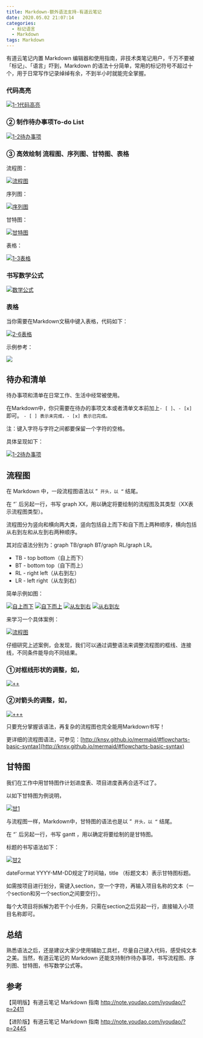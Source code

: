 ```yaml
---
title: Markdown-额外语法支持-有道云笔记
date: 2020.05.02 21:07:14
categories:
  - 标记语言
  - Markdown
tags: Markdown
---
```


有道云笔记内置 Markdown 编辑器和使用指南，非技术类笔记用户，千万不要被「标记」、「语言」吓到，Markdown 的语法十分简单，常用的标记符号不超过十个，用于日常写作记录绰绰有余，不到半小时就能完全掌握。

### 代码高亮

[![1-1代码高亮](https://upload-images.jianshu.io/upload_images/1662509-b7a7f166d4e7d5b8.png?imageMogr2/auto-orient/strip%7CimageView2/2/w/1240)](http://note.youdao.com/iyoudao/wp-content/uploads/2016/09/1-1%E4%BB%A3%E7%A0%81%E9%AB%98%E4%BA%AE.png)

### ② 制作待办事项To-do List

[![1-2待办事项](https://upload-images.jianshu.io/upload_images/1662509-94629aa00cb9b52d.png?imageMogr2/auto-orient/strip%7CimageView2/2/w/1240)](http://note.youdao.com/iyoudao/wp-content/uploads/2016/09/1-2%E5%BE%85%E5%8A%9E%E4%BA%8B%E9%A1%B9.png)

### ③ 高效绘制 流程图、序列图、甘特图、表格

流程图：

[![流程图](https://upload-images.jianshu.io/upload_images/1662509-43987311d34bdf23.png?imageMogr2/auto-orient/strip%7CimageView2/2/w/1240)](http://note.youdao.com/iyoudao/wp-content/uploads/2016/09/%E6%B5%81%E7%A8%8B%E5%9B%BE.png)

序列图：

[![序列图](https://upload-images.jianshu.io/upload_images/1662509-f5da05b622070e6f.png?imageMogr2/auto-orient/strip%7CimageView2/2/w/1240)](http://note.youdao.com/iyoudao/wp-content/uploads/2016/09/%E5%BA%8F%E5%88%97%E5%9B%BE.png)

甘特图：

[![甘特图](https://upload-images.jianshu.io/upload_images/1662509-0f83048b12debd58.png?imageMogr2/auto-orient/strip%7CimageView2/2/w/1240)](http://note.youdao.com/iyoudao/wp-content/uploads/2016/09/%E7%94%98%E7%89%B9%E5%9B%BE.png)

表格：

[![1-3表格](https://upload-images.jianshu.io/upload_images/1662509-2a9acbce11965675.png?imageMogr2/auto-orient/strip%7CimageView2/2/w/1240)](http://note.youdao.com/iyoudao/wp-content/uploads/2016/09/1-3%E8%A1%A8%E6%A0%BC.png)

### 书写数学公式

[![数学公式](https://upload-images.jianshu.io/upload_images/1662509-0bbf19306cd873fb.png?imageMogr2/auto-orient/strip%7CimageView2/2/w/1240)](http://note.youdao.com/iyoudao/wp-content/uploads/2016/09/%E6%95%B0%E5%AD%A6%E5%85%AC%E5%BC%8F.png)

<!-- more -->

### 表格

当你需要在Markdown文稿中键入表格，代码如下：

[![2-6表格](https://upload-images.jianshu.io/upload_images/1662509-76d6f2b182e3ed5c.png?imageMogr2/auto-orient/strip%7CimageView2/2/w/1240)](http://note.youdao.com/iyoudao/wp-content/uploads/2016/09/2-6%E8%A1%A8%E6%A0%BC.png)

示例参考：

![](https://upload-images.jianshu.io/upload_images/1662509-616189a14e7cbce4.png?imageMogr2/auto-orient/strip%7CimageView2/2/w/1240)

## 待办和清单

待办事项和清单在日常工作、生活中经常被使用。

在Markdown中，你只需要在待办的事项文本或者清单文本前加上`- [ ]`、`- [x]`即可。
`- [ ] 表示未完成，- [x] 表示已完成。`

注：键入字符与字符之间都要保留一个字符的空格。

具体呈现如下：

[![1-2待办事项](https://upload-images.jianshu.io/upload_images/1662509-a98da5a3132f7c24.png?imageMogr2/auto-orient/strip%7CimageView2/2/w/1240)](http://note.youdao.com/iyoudao/wp-content/uploads/2016/09/1-2%E5%BE%85%E5%8A%9E%E4%BA%8B%E9%A1%B91.png)

## 流程图

在 Markdown 中，一段流程图语法以 “` 开头，以 “` 结尾。

在 “` 后另起一行，书写 graph XX，用以确定将要绘制的流程图及其类型（XX表示流程图类型）。

流程图分为竖向和横向两大类，竖向包括自上而下和自下而上两种顺序，横向包括从右到左和从左到右两种顺序。

其对应语法分别为：graph TB/graph BT/graph RL/graph LR。

* TB - top bottom（自上而下）
* BT - bottom top（自下而上）
* RL - right left（从右到左）
* LR - left right（从左到右）

简单示例如图：

[![自上而下](https://upload-images.jianshu.io/upload_images/1662509-4318f694ea393b40.png?imageMogr2/auto-orient/strip%7CimageView2/2/w/1240)](http://note.youdao.com/iyoudao/wp-content/uploads/2016/09/%E8%87%AA%E4%B8%8A%E8%80%8C%E4%B8%8B.png) [![自下而上](https://upload-images.jianshu.io/upload_images/1662509-40e38cb42dfbd303.png?imageMogr2/auto-orient/strip%7CimageView2/2/w/1240)](http://note.youdao.com/iyoudao/wp-content/uploads/2016/09/%E8%87%AA%E4%B8%8B%E8%80%8C%E4%B8%8A.png) [![从左到右](https://upload-images.jianshu.io/upload_images/1662509-d35b4b4be44d3080.png?imageMogr2/auto-orient/strip%7CimageView2/2/w/1240)](http://note.youdao.com/iyoudao/wp-content/uploads/2016/09/%E4%BB%8E%E5%B7%A6%E5%88%B0%E5%8F%B3.png) [![从右到左](https://upload-images.jianshu.io/upload_images/1662509-4081949a53daf197.png?imageMogr2/auto-orient/strip%7CimageView2/2/w/1240)](http://note.youdao.com/iyoudao/wp-content/uploads/2016/09/%E4%BB%8E%E5%8F%B3%E5%88%B0%E5%B7%A6.png)

来学习一个具体案例：

[![流程图](https://upload-images.jianshu.io/upload_images/1662509-83a1b607692e8d2b.png?imageMogr2/auto-orient/strip%7CimageView2/2/w/1240)](http://note.youdao.com/iyoudao/wp-content/uploads/2016/09/%E6%B5%81%E7%A8%8B%E5%9B%BE1.png)

仔细研究上述案例，会发现，我们可以通过调整语法来调整流程图的框线、连接线，不同条件能导向不同结果。

### ①对框线形状的调整，如，

[![++](https://upload-images.jianshu.io/upload_images/1662509-cd3e9d8da2c629ff.png?imageMogr2/auto-orient/strip%7CimageView2/2/w/1240)](http://note.youdao.com/iyoudao/wp-content/uploads/2016/09/++.png)

### ②对箭头的调整，如，

[![+++](https://upload-images.jianshu.io/upload_images/1662509-51dbf5595a4deae4.png?imageMogr2/auto-orient/strip%7CimageView2/2/w/1240)](http://note.youdao.com/iyoudao/wp-content/uploads/2016/09/+++.png)

只要充分掌握该语法，再复杂的流程图也完全能用Markdown书写！

更详细的流程图语法，可参见：[http://knsv.github.io/mermaid/#flowcharts-basic-syntax](http://knsv.github.io/mermaid/#flowcharts-basic-syntax)

## 甘特图

我们在工作中用甘特图作计划进度表、项目进度表再合适不过了。

以如下甘特图为例说明，

[![甘1](https://upload-images.jianshu.io/upload_images/1662509-d1309c57e06c7748.png?imageMogr2/auto-orient/strip%7CimageView2/2/w/1240)](http://note.youdao.com/iyoudao/wp-content/uploads/2016/09/%E7%94%981.png)

与流程图一样，Markdown中，甘特图的语法也是以 “` 开头，以 “` 结尾。

在 “` 后另起一行，书写 gantt ，用以确定将要绘制的是甘特图。

标题的书写语法如下：

[![甘2](https://upload-images.jianshu.io/upload_images/1662509-5ad5cad573884adc.png?imageMogr2/auto-orient/strip%7CimageView2/2/w/1240)](http://note.youdao.com/iyoudao/wp-content/uploads/2016/09/%E7%94%982.png)

dateFormat YYYY-MM-DD规定了时间轴，title （标题文本）表示甘特图标题。

如需按项目进行划分，需键入section，空一个字符，再输入项目名称的文本（一个section和另一个section之间要空行）。

每个大项目将拆解为若干个小任务，只需在section之后另起一行，直接输入小项目名称即可。

## 总结

熟悉语法之后，还是建议大家少使用辅助工具栏，尽量自己键入代码，感受纯文本之美。当然，有道云笔记的 Markdown 还能支持制作待办事项，书写流程图、序列图、甘特图，书写数学公式等。

## 参考

【简明版】有道云笔记 Markdown 指南
<http://note.youdao.com/iyoudao/?p=2411>

【进阶版】有道云笔记 Markdown 指南
<http://note.youdao.com/iyoudao/?p=2445>
